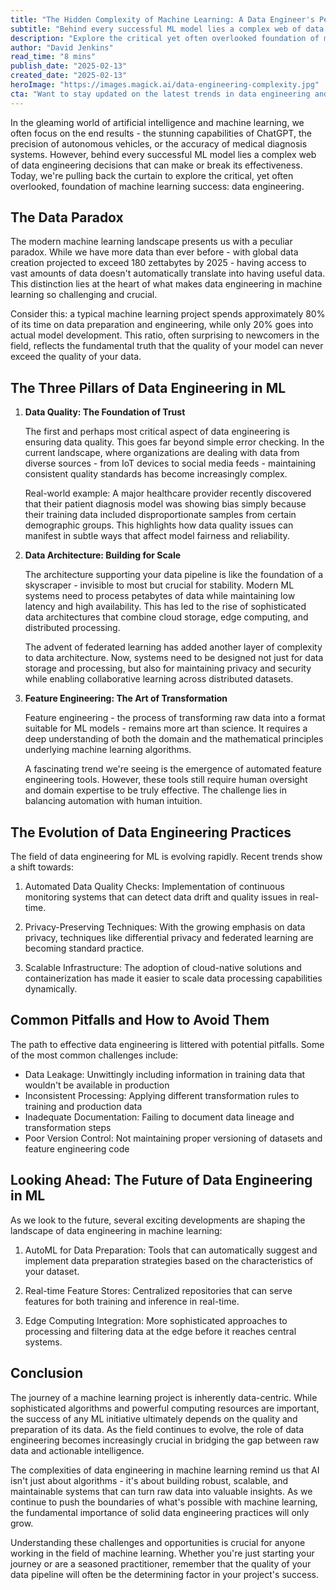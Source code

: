 ```yaml
---
title: "The Hidden Complexity of Machine Learning: A Data Engineer's Perspective"
subtitle: "Behind every successful ML model lies a complex web of data engineering decisions"
description: "Explore the critical yet often overlooked foundation of machine learning success: data engineering. From data quality and architecture to feature engineering, discover how these elements shape the effectiveness of ML models and why they consume 80% of project time."
author: "David Jenkins"
read_time: "8 mins"
publish_date: "2025-02-13"
created_date: "2025-02-13"
heroImage: "https://images.magick.ai/data-engineering-complexity.jpg"
cta: "Want to stay updated on the latest trends in data engineering and machine learning? Follow us on LinkedIn for expert insights, best practices, and industry developments that can help you build better ML systems."
---
```


In the gleaming world of artificial intelligence and machine learning, we often focus on the end results - the stunning capabilities of ChatGPT, the precision of autonomous vehicles, or the accuracy of medical diagnosis systems. However, behind every successful ML model lies a complex web of data engineering decisions that can make or break its effectiveness. Today, we're pulling back the curtain to explore the critical, yet often overlooked, foundation of machine learning success: data engineering.

## The Data Paradox

The modern machine learning landscape presents us with a peculiar paradox. While we have more data than ever before - with global data creation projected to exceed 180 zettabytes by 2025 - having access to vast amounts of data doesn't automatically translate into having useful data. This distinction lies at the heart of what makes data engineering in machine learning so challenging and crucial.

Consider this: a typical machine learning project spends approximately 80% of its time on data preparation and engineering, while only 20% goes into actual model development. This ratio, often surprising to newcomers in the field, reflects the fundamental truth that the quality of your model can never exceed the quality of your data.

## The Three Pillars of Data Engineering in ML

1. **Data Quality: The Foundation of Trust**

   The first and perhaps most critical aspect of data engineering is ensuring data quality. This goes far beyond simple error checking. In the current landscape, where organizations are dealing with data from diverse sources - from IoT devices to social media feeds - maintaining consistent quality standards has become increasingly complex.

   Real-world example: A major healthcare provider recently discovered that their patient diagnosis model was showing bias simply because their training data included disproportionate samples from certain demographic groups. This highlights how data quality issues can manifest in subtle ways that affect model fairness and reliability.

2. **Data Architecture: Building for Scale**

   The architecture supporting your data pipeline is like the foundation of a skyscraper - invisible to most but crucial for stability. Modern ML systems need to process petabytes of data while maintaining low latency and high availability. This has led to the rise of sophisticated data architectures that combine cloud storage, edge computing, and distributed processing.

   The advent of federated learning has added another layer of complexity to data architecture. Now, systems need to be designed not just for data storage and processing, but also for maintaining privacy and security while enabling collaborative learning across distributed datasets.

3. **Feature Engineering: The Art of Transformation**

   Feature engineering - the process of transforming raw data into a format suitable for ML models - remains more art than science. It requires a deep understanding of both the domain and the mathematical principles underlying machine learning algorithms.

   A fascinating trend we're seeing is the emergence of automated feature engineering tools. However, these tools still require human oversight and domain expertise to be truly effective. The challenge lies in balancing automation with human intuition.

## The Evolution of Data Engineering Practices

The field of data engineering for ML is evolving rapidly. Recent trends show a shift towards:

1. Automated Data Quality Checks: Implementation of continuous monitoring systems that can detect data drift and quality issues in real-time.

2. Privacy-Preserving Techniques: With the growing emphasis on data privacy, techniques like differential privacy and federated learning are becoming standard practice.

3. Scalable Infrastructure: The adoption of cloud-native solutions and containerization has made it easier to scale data processing capabilities dynamically.

## Common Pitfalls and How to Avoid Them

The path to effective data engineering is littered with potential pitfalls. Some of the most common challenges include:

- Data Leakage: Unwittingly including information in training data that wouldn't be available in production
- Inconsistent Processing: Applying different transformation rules to training and production data
- Inadequate Documentation: Failing to document data lineage and transformation steps
- Poor Version Control: Not maintaining proper versioning of datasets and feature engineering code

## Looking Ahead: The Future of Data Engineering in ML

As we look to the future, several exciting developments are shaping the landscape of data engineering in machine learning:

1. AutoML for Data Preparation: Tools that can automatically suggest and implement data preparation strategies based on the characteristics of your dataset.

2. Real-time Feature Stores: Centralized repositories that can serve features for both training and inference in real-time.

3. Edge Computing Integration: More sophisticated approaches to processing and filtering data at the edge before it reaches central systems.

## Conclusion

The journey of a machine learning project is inherently data-centric. While sophisticated algorithms and powerful computing resources are important, the success of any ML initiative ultimately depends on the quality and preparation of its data. As the field continues to evolve, the role of data engineering becomes increasingly crucial in bridging the gap between raw data and actionable intelligence.

The complexities of data engineering in machine learning remind us that AI isn't just about algorithms - it's about building robust, scalable, and maintainable systems that can turn raw data into valuable insights. As we continue to push the boundaries of what's possible with machine learning, the fundamental importance of solid data engineering practices will only grow.

Understanding these challenges and opportunities is crucial for anyone working in the field of machine learning. Whether you're just starting your journey or are a seasoned practitioner, remember that the quality of your data pipeline will often be the determining factor in your project's success.
